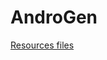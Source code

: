 # AndroGen
[Resources files](https://urjc-my.sharepoint.com/:u:/g/personal/daniel_hernandezf_urjc_es/EW9FoIJy12VCtUgT5LfPCFgBinTo4qCM4AMKxymAo4L96Q?e=hyB8Po)
